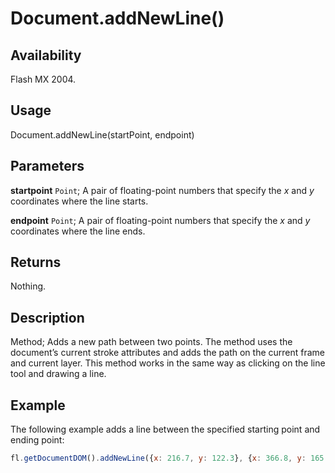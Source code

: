# Document.addNewLine()

## Availability

Flash MX 2004.

## Usage

Document.addNewLine(startPoint, endpoint)

## Parameters

**startpoint** `Point`; A pair of floating-point numbers that specify the *x* and *y* coordinates where the line starts.

**endpoint** `Point`; A pair of floating-point numbers that specify the *x* and *y* coordinates where the line ends.

## Returns

Nothing.

## Description

Method; Adds a new path between two points. The method uses the document’s current stroke attributes and adds the path on the current frame and current layer. This method works in the same way as clicking on the line tool and drawing a line.

## Example

The following example adds a line between the specified starting point and ending point:

```javascript
fl.getDocumentDOM().addNewLine({x: 216.7, y: 122.3}, {x: 366.8, y: 165.8});
```

